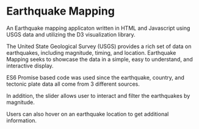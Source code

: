 # Earthquake Mapping
An Earthquake mapping applicaton written in HTML and Javascript using USGS data and utilizing the D3 visualization library.

The United State Geological Survey (USGS) provides a rich set of data on earthquakes, including magnitude, timing, and location. Earthquake Mapping seeks to showcase the data in a simple, easy to understand, and interactive display.

ES6 Promise based code was used since the earthquake, country, and tectonic plate data all come from 3 different sources.

In addition, the slider allows user to interact and filter the earthquakes by magnitude.

Users can also hover on an earthquake location to get additional information.


